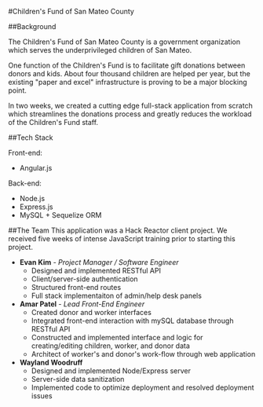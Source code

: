 #Children's Fund of San Mateo County

##Background

The Children's Fund of San Mateo County is a government organization which serves the underprivileged children of San Mateo.

One function of the Children's Fund is to facilitate gift donations between donors and kids. About four thousand children are helped per year, but the existing "paper and excel" infrastructure is proving to be a major blocking point.

In two weeks, we created a cutting edge full-stack application from scratch which streamlines the donations process and greatly reduces the workload of the Children's Fund staff.

##Tech Stack

Front-end:

 - Angular.js

Back-end:

 - Node.js
 - Express.js
 - MySQL + Sequelize ORM
 

##The Team
This application was a Hack Reactor client project. We received five weeks of intense JavaScript training prior to starting this project.

 - **Evan Kim** - *Project Manager / Software Engineer*
    - Designed and implemented RESTful API
    - Client/server-side authentication
    - Structured front-end routes
    - Full stack implementaiton of admin/help desk panels
 - **Amar Patel** - *Lead Front-End Engineer*
    - Created donor and worker interfaces
    - Integrated front-end interaction with mySQL database through RESTful API
    - Constructed and implemented interface and logic for creating/editing children, worker, and donor data
    - Architect of worker's and donor's work-flow through web application
 - **Wayland Woodruff** 
    - Designed and implemented Node/Express server
    - Server-side data sanitization
    - Implemented code to optimize deployment and resolved deployment issues